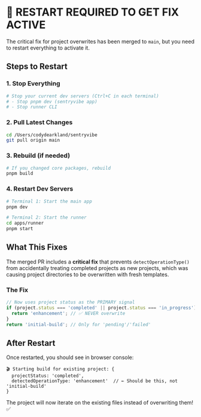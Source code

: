 # 🚨 RESTART REQUIRED TO GET FIX ACTIVE

The critical fix for project overwrites has been merged to `main`, but you need to restart everything to activate it.

## Steps to Restart

### 1. Stop Everything
```bash
# Stop your current dev servers (Ctrl+C in each terminal)
# - Stop pnpm dev (sentryvibe app)
# - Stop runner CLI
```

### 2. Pull Latest Changes
```bash
cd /Users/codydearkland/sentryvibe
git pull origin main
```

### 3. Rebuild (if needed)
```bash
# If you changed core packages, rebuild
pnpm build
```

### 4. Restart Dev Servers
```bash
# Terminal 1: Start the main app
pnpm dev

# Terminal 2: Start the runner
cd apps/runner
pnpm start
```

## What This Fixes

The merged PR includes a **critical fix** that prevents `detectOperationType()` from accidentally treating completed projects as new projects, which was causing project directories to be overwritten with fresh templates.

### The Fix
```typescript
// Now uses project status as the PRIMARY signal
if (project.status === 'completed' || project.status === 'in_progress') {
  return 'enhancement'; // ✅ NEVER overwrite
}
return 'initial-build'; // Only for 'pending'/'failed'
```

## After Restart

Once restarted, you should see in browser console:
```
🎬 Starting build for existing project: {
  projectStatus: 'completed',
  detectedOperationType: 'enhancement'  // ← Should be this, not 'initial-build'
}
```

The project will now iterate on the existing files instead of overwriting them! ✅

